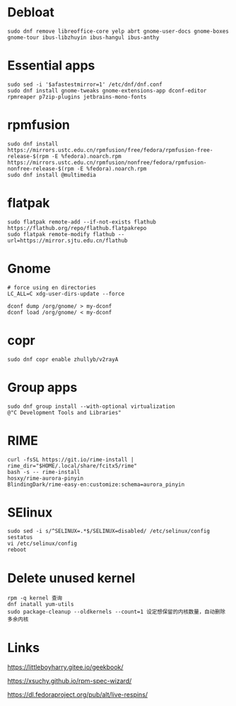 # Debloat

```shell
sudo dnf remove libreoffice-core yelp abrt gnome-user-docs gnome-boxes gnome-tour ibus-libzhuyin ibus-hangul ibus-anthy 
```

# Essential apps

```shell
sudo sed -i '$afastestmirror=1' /etc/dnf/dnf.conf
sudo dnf install gnome-tweaks gnome-extensions-app dconf-editor rpmreaper p7zip-plugins jetbrains-mono-fonts 
```

# rpmfusion

```shell
sudo dnf install https://mirrors.ustc.edu.cn/rpmfusion/free/fedora/rpmfusion-free-release-$(rpm -E %fedora).noarch.rpm https://mirrors.ustc.edu.cn/rpmfusion/nonfree/fedora/rpmfusion-nonfree-release-$(rpm -E %fedora).noarch.rpm
sudo dnf install @multimedia
```

# flatpak

```shell
sudo flatpak remote-add --if-not-exists flathub https://flathub.org/repo/flathub.flatpakrepo
sudo flatpak remote-modify flathub --url=https://mirror.sjtu.edu.cn/flathub
```

# Gnome 
```shell
# force using en directories
LC_ALL=C xdg-user-dirs-update --force

dconf dump /org/gnome/ > my-dconf
dconf load /org/gnome/ < my-dconf
```

# copr

```shell
sudo dnf copr enable zhullyb/v2rayA
```

# Group apps

```shell
sudo dnf group install --with-optional virtualization
@"C Development Tools and Libraries"
```

# RIME

``` shell
curl -fsSL https://git.io/rime-install | rime_dir="$HOME/.local/share/fcitx5/rime"
bash -s -- rime-install
hosxy/rime-aurora-pinyin
BlindingDark/rime-easy-en:customize:schema=aurora_pinyin
```

# SElinux

```shell
sudo sed -i s/^SELINUX=.*$/SELINUX=disabled/ /etc/selinux/config
sestatus
vi /etc/selinux/config
reboot
```


# Delete unused kernel

```shell
rpm -q kernel 查询
dnf inatall yum-utils
sudo package-cleanup --oldkernels --count=1 设定想保留的内核数量，自动删除多余内核
```

# Links

<https://littleboyharry.gitee.io/geekbook/>

<https://xsuchy.github.io/rpm-spec-wizard/>

<https://dl.fedoraproject.org/pub/alt/live-respins/>
